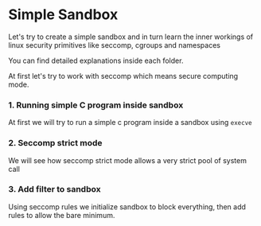 # Simple Sandbox

Let's try to create a simple sandbox and in turn learn the inner workings of linux security primitives like seccomp, cgroups and namespaces

You can find detailed explanations inside each folder.

At first let's try to work with seccomp which means secure computing mode. 
### 1. Running simple C program inside  sandbox
At first we will try to run a simple c program inside a sandbox using `execve`
### 2. Seccomp strict mode
We will see how seccomp strict mode allows a very strict pool of system call
### 3. Add filter to sandbox
Using seccomp rules we initialize sandbox to block everything, then add rules to allow the bare minimum.